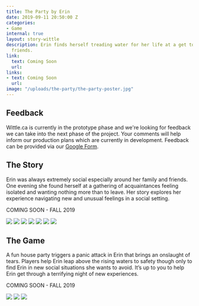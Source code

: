 ```yaml
---
title: The Party by Erin
date: 2019-09-11 20:50:00 Z
categories:
- Game
internal: true
layout: story-wittle
description: Erin finds herself treading water for her life at a get together of close
  friends.
link:
  text: Coming Soon
  url: 
links:
- text: Coming Soon
  url: 
image: "/uploads/the-party/the-party-poster.jpg"
---
```


## Feedback
Wittle.ca is currently in the prototype phase and we're looking for feedback we can take into the next phase of the project. Your comments will help inform our production plans which are currently in development. Feedback can be provided via our [Google Form](https://forms.gle/GrhbAUCedm2HG7xJ9). 

## The Story
Erin was always extremely social especially around her family and friends. One evening she found herself at a gathering of acquaintances feeling isolated and wanting nothing more than to leave. Her story explores her experience navigating new and unusual feelings in a social setting.  

COMING SOON - FALL 2019

<img src="{{site.baseurl}}/uploads/the-party/the-party-story-02-800x800.jpg">
<img src="{{site.baseurl}}/uploads/the-party/the-party-story-04-800x800.jpg">
<img src="{{site.baseurl}}/uploads/the-party/the-party-story-05-800x800.jpg">
<img src="{{site.baseurl}}/uploads/the-party/the-party-story-06-800x800.jpg">
<img src="{{site.baseurl}}/uploads/the-party/the-party-story-07-800x800.jpg">
<img src="{{site.baseurl}}/uploads/the-party/the-party-story-08-800x800.jpg">
<img src="{{site.baseurl}}/uploads/the-party/the-party-story-01-800x800.jpg">

## The Game
A fun house party triggers a panic attack in Erin that brings an onslaught of tears. Players help Erin leap above the rising waters to safety though only to find Erin in new social situations she wants to avoid. It’s up to you to help Erin get through a terrifying night of new experiences.   

COMING SOON - FALL 2019

<img src="{{site.baseurl}}/uploads/the-party/the-party-game-800x800.jpg">
<img src="{{site.baseurl}}/uploads/the-party/the-party-story-03-800x800.jpg">

<img src="{{site.baseurl}}/uploads/the-party/the-party-800x800.jpg">